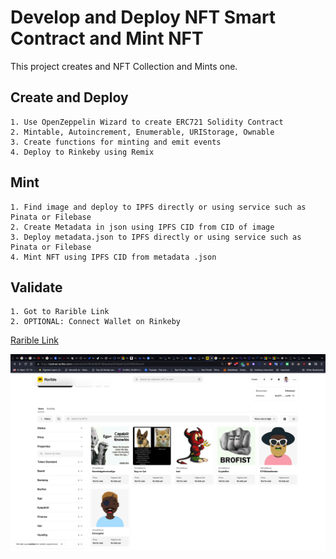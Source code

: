 # Develop and Deploy NFT Smart Contract and Mint NFT

This project creates and NFT Collection and Mints one.

## Create and Deploy
```
1. Use OpenZeppelin Wizard to create ERC721 Solidity Contract
2. Mintable, Autoincrement, Enumerable, URIStorage, Ownable
3. Create functions for minting and emit events
4. Deploy to Rinkeby using Remix
```

## Mint
```
1. Find image and deploy to IPFS directly or using service such as Pinata or Filebase
2. Create Metadata in json using IPFS CID from CID of image
3. Deploy metadata.json to IPFS directly or using service such as Pinata or Filebase
4. Mint NFT using IPFS CID from metadata .json
```

## Validate
```
1. Got to Rarible Link
2. OPTIONAL: Connect Wallet on Rinkeby
```
[Rarible Link](https://testnet.rarible.com/token/0x29f2e69c6118bda91a0000ebb7b333ff8329cc44:0?tab=overview)

![Rarible VN Collection](VN-Collection.png)